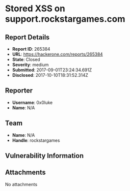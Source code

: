 # Stored XSS on support.rockstargames.com

## Report Details
- **Report ID**: 265384
- **URL**: https://hackerone.com/reports/265384
- **State**: Closed
- **Severity**: medium
- **Submitted**: 2017-09-01T23:24:34.691Z
- **Disclosed**: 2017-10-10T18:31:52.314Z

## Reporter
- **Username**: 0x0luke
- **Name**: N/A

## Team
- **Name**: N/A
- **Handle**: rockstargames

## Vulnerability Information


## Attachments
No attachments

